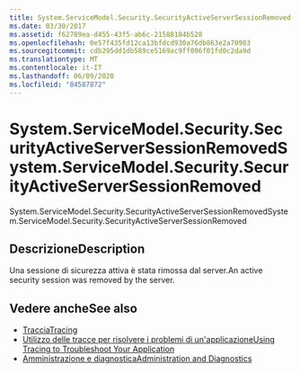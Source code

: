 ```yaml
---
title: System.ServiceModel.Security.SecurityActiveServerSessionRemoved
ms.date: 03/30/2017
ms.assetid: f62789ea-d455-43f5-ab6c-21588184b528
ms.openlocfilehash: 0e57f435fd12ca13bfdcd930a76db863e2a70903
ms.sourcegitcommit: cdb295dd1db589ce5169ac9ff096f01fd0c2da9d
ms.translationtype: MT
ms.contentlocale: it-IT
ms.lasthandoff: 06/09/2020
ms.locfileid: "84587872"
---
```

# <a name="systemservicemodelsecuritysecurityactiveserversessionremoved"></a><span data-ttu-id="e6bc6-102">System.ServiceModel.Security.SecurityActiveServerSessionRemoved</span><span class="sxs-lookup"><span data-stu-id="e6bc6-102">System.ServiceModel.Security.SecurityActiveServerSessionRemoved</span></span>
<span data-ttu-id="e6bc6-103">System.ServiceModel.Security.SecurityActiveServerSessionRemoved</span><span class="sxs-lookup"><span data-stu-id="e6bc6-103">System.ServiceModel.Security.SecurityActiveServerSessionRemoved</span></span>  
  
## <a name="description"></a><span data-ttu-id="e6bc6-104">Descrizione</span><span class="sxs-lookup"><span data-stu-id="e6bc6-104">Description</span></span>  
 <span data-ttu-id="e6bc6-105">Una sessione di sicurezza attiva è stata rimossa dal server.</span><span class="sxs-lookup"><span data-stu-id="e6bc6-105">An active security session was removed by the server.</span></span>  
  
## <a name="see-also"></a><span data-ttu-id="e6bc6-106">Vedere anche</span><span class="sxs-lookup"><span data-stu-id="e6bc6-106">See also</span></span>

- [<span data-ttu-id="e6bc6-107">Traccia</span><span class="sxs-lookup"><span data-stu-id="e6bc6-107">Tracing</span></span>](index.md)
- [<span data-ttu-id="e6bc6-108">Utilizzo delle tracce per risolvere i problemi di un'applicazione</span><span class="sxs-lookup"><span data-stu-id="e6bc6-108">Using Tracing to Troubleshoot Your Application</span></span>](using-tracing-to-troubleshoot-your-application.md)
- [<span data-ttu-id="e6bc6-109">Amministrazione e diagnostica</span><span class="sxs-lookup"><span data-stu-id="e6bc6-109">Administration and Diagnostics</span></span>](../index.md)
